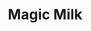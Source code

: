 ---
title: "Magic Milk"

item:
  aura: "Faint conjuration"
  casterLevel: "5th"
  prerequisites:
    feats: ["Brew Potion"]
    spells: ["{% spell_link cure-light-wounds %}", "{% spell_link resistance %}"]
    special: []
  marketPrice: 250
  description: |
    This sweet tasting milk is slightly thicker than normal, about the consistency of warm honey. When consumed, the milk grants the user the benefit of a {% spell_link cure-light-wounds %} spell ({% die_roll 1 8 5 %}), and also gives the user a +1 morale bonus to saves for 1 hour after consumption.

    **Note:** This item is unique to the shop of Kyp and Bel Wymorrow in the city of Fenton.
---